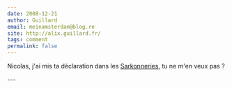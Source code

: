 ```yaml
---
date: 2008-12-21
author: Guillard
email: meinamsterdam@blog.re
site: http://alix.guillard.fr/
tags: comment
permalink: false
---
```


<p>
Nicolas, j'ai mis ta déclaration dans les <a href="http://sarkonneries.free.fr/">Sarkonneries</a>, tu ne m'en veux pas ?
</p>
---